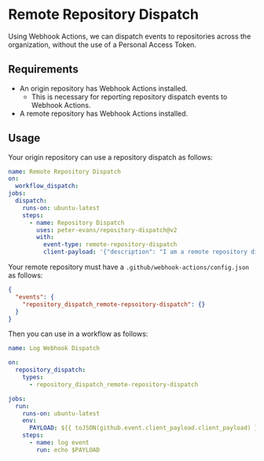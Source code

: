 # Remote Repository Dispatch
Using Webhook Actions, we can dispatch events to repositories across the organization, without the use of a Personal Access Token.

## Requirements
- An origin repository has Webhook Actions installed. 
  - This is necessary for reporting repository dispatch events to Webhook Actions.
- A remote repository has Webhook Actions installed.

## Usage
Your origin repository can use a repository dispatch as follows:
```yaml
name: Remote Repository Dispatch
on:
  workflow_dispatch:
jobs:
  dispatch:
    runs-on: ubuntu-latest
    steps:
      - name: Repository Dispatch
        uses: peter-evans/repository-dispatch@v2
        with:
          event-type: remote-repository-dispatch
          client-payload: '{"description": "I am a remote repository dispatch using Webhook Actions."}'
```

Your remote repository must have a `.github/webhook-actions/config.json` as follows:
```json
{
  "events": {
    "repository_dispatch_remote-repsoitory-dispatch": {}
  }
}
```
Then you can use in a workflow as follows:
```yaml
name: Log Webhook Dispatch

on:
  repository_dispatch:
    types:
      - repository_dispatch_remote-repository-dispatch

jobs:
  run:
    runs-on: ubuntu-latest
    env:
      PAYLOAD: ${{ toJSON(github.event.client_payload.client_payload) }}
    steps:
      - name: log event
        run: echo $PAYLOAD
```
